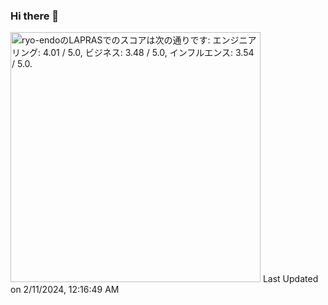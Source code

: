 ### Hi there 👋

<!--START_SECTION:lapras-card-->
<p ><a href="https://lapras.com/public/ryo-endo" target="_blank" rel="noopener noreferrer"><img alt="ryo-endoのLAPRASでのスコアは次の通りです: エンジニアリング: 4.01 / 5.0, ビジネス: 3.48 / 5.0, インフルエンス: 3.54 / 5.0." src="https://lapras-card-generator.vercel.app/api/svg?e=4.01&b=3.48&i=3.54&b1=%23020E27&b2=%230E5593&i1=%23030E21&i2=%231688BF&l=ja" width="400" ></a>  
Last Updated on 2/11/2024, 12:16:49 AM</p>
<!--END_SECTION:lapras-card-->
